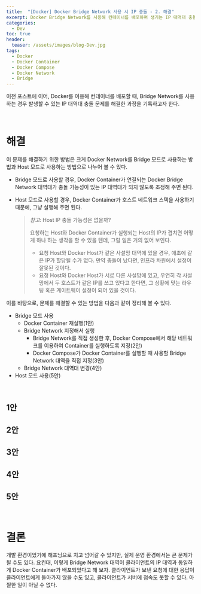```yaml
---
title:  "[Docker] Docker Bridge Network 사용 시 IP 충돌 - 2. 해결"
excerpt: Docker Bridge Network를 사용해 컨테이너를 배포하며 생기는 IP 대역대 충돌 문제를 해결하는 방법
categories:
  - Dev
toc: true
header:
  teaser: /assets/images/blog-Dev.jpg
tags:
  - Docker
  - Docker Container
  - Docker Compose
  - Docker Network
  - Bridge
---
```


 이전 포스트에 이어, Docker를 이용해 컨테이너를 배포할 때, Bridge Network를 사용하는 경우 발생할 수 있는 IP 대역대 충돌 문제를 해결한 과정을 기록하고자 한다.

<br>

# 해결

이 문제를 해결하기 위한 방법은 크게 Docker Network를 Bridge 모드로 사용하는 방법과 Host 모드로 사용하는 방법으로 나누어 볼 수 있다.

- Bridge 모드로 사용할 경우, Docker Container가 연결되는 Docker Bridge Network 대역대가 충돌 가능성이 있는 IP 대역대가 되지 않도록 조정해 주면 된다.

- Host 모드로 사용할 경우, Docker Container가 호스트 네트워크 스택을 사용하기 때문에, 그냥 실행해 주면 된다.

  > *참고*: Host IP 충돌 가능성은 없을까?
  >
  > 요청하는 Host와 Docker Container가 실행되는 Host의 IP가 겹치면 어떻게 하나 하는 생각을 할 수 있을 텐데, 그럴 일은 거의 없어 보인다. 
  >
  > - 요청 Host와 Docker Host가 같은 사설망 대역에 있을 경우, 애초에 같은 IP가 할당될 수가 없다. 만약 충돌이 났다면, 인프라 차원에서 설정이 잘못된 것이다.
  > - 요청 Host와 Docker Host가 서로 다른 사설망에 있고, 우연히 각 사설망에서 두 호스트가 같은 IP를 쓰고 있다고 한다면, 그 상황에 맞는 라우팅 혹은 게이트웨이 설정이 되어 있을 것이다. 



이를 바탕으로, 문제를 해결할 수 있는 방법을 다음과 같이 정리해 볼 수 있다.

- Bridge 모드 사용
  - Docker Container 재실행(1안)
  - Bridge Network 지정해서 실행
    - Bridge Network를 직접 생성한 후, Docker Compose에서 해당 네트워크를 이용하여 Container를 실행하도록 지정(2안)
    - Docker Compose가 Docker Container를 실행할 때 사용할 Bridge Network 대역을 직접 지정(3안)
  - Bridge Network 대역대 변경(4안)
- Host 모드 사용(5안)

<br>

 ## 1안



## 2안



## 3안



## 4안



## 5안





<br>

# 결론



 개발 환경이었기에 해프닝으로 치고 넘어갈 수 있지만, 실제 운영 환경에서는 큰 문제가 될 수도 있다. 요컨대, 이렇게 Bridge Network 대역이 클라이언트의 IP 대역과 동일하게 Docker Container가 배포되었다고 해 보자. 클라이언트가 보낸 요청에 대한 응답이 클라이언트에게 돌아가지 않을 수도 있고, 클라이언트가 서버에 접속도 못할 수 있다. 아찔한 일이 아닐 수 없다.

